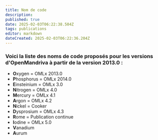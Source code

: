 ```yaml
---
title: Nom de code
description: 
published: true
date: 2025-02-03T06:22:38.504Z
tags: publications
editor: markdown
dateCreated: 2025-02-03T06:22:36.204Z
---
```


### Voici la liste des noms de code proposés pour les versions d'OpenMandriva à partir de la version 2013.0 :

- **O**xygen = OMLx 2013.0
- **P**hosphorus = OMLx 2014.0
- **E**insteinium = OMLx 3.0
- **N**itrogen = OMLx 4.0
- **M**ercury = OMLx 4.1
- **A**rgon = OMLx 4.2
- **N**ickel = Cooker
- **D**ysprosium = OMLx 4.3
- **R**ome = Publication continue
- **I**odine = OMLx 5.0
- **V**anadium
- **A**urum